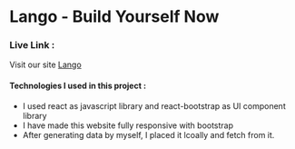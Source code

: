 # Lango - Build Yourself Now

### Live Link :
  Visit our site  [Lango](https://lango-babulakterfsd.netlify.app)


#### Technologies I used in this project : 
 - I used react as javascript library and react-bootstrap as UI component library
 - I have made this website fully responsive with bootstrap
 - After generating data by myself, I placed it lcoally and fetch from it.
